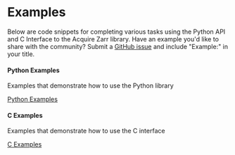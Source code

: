 # Examples

Below are code snippets for completing various tasks using the Python API and C Interface to the Acquire Zarr library.
Have an example you'd like to share with the community? Submit a
[GitHub issue](https://github.com/chanzuckerberg/cryoet-data-portal/issues) and include "Example:" in your title.

<div class="cards">
    <div class="card">
        <h4>Python Examples</h4>
        <p>Examples that demonstrate how to use the Python library</p>
        <a href="https://github.com/acquire-project/acquire-zarr/tree/main/examples/python" class="button">Python Examples</a>
    </div>
    <div class="card">
        <h4>C Examples</h4>
        <p>Examples that demonstrate how to use the C interface</p>
        <a href="https://github.com/acquire-project/acquire-zarr/tree/main/examples/python" class="button">C Examples</a>
    </div>
</div>
